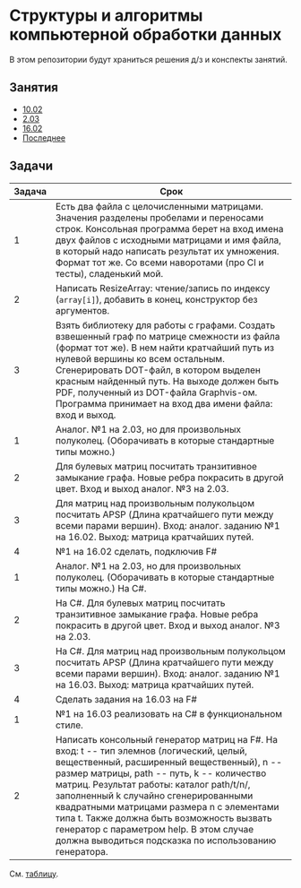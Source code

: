 # Структуры и алгоритмы компьютерной обработки данных

В этом репозитории будут хранитьcя решения д/з и конспекты занятий.

## Занятия

- [10.02](./docs/why_are_we_suckers.md)
- [2.03](./docs/02032020.md)
- [16.02](./docs/16032020.md)
- [Последнее](https://drive.google.com/file/d/1SebdzvDBy_nCRp-3VAJ7zSVlDtULObE5/view)

## Задачи
|Задача|Срок|
|---|---|
|1|Есть два файла с целочисленными матрицами. Значения разделены пробелами и переносами строк. Консольная программа берет на вход имена двух файлов с исходными матрицами и имя файла, в который надо написать результат их умножения. Формат тот же. Со всеми наворотами (про CI и тесты), сладенький мой.|2.03|
|2|Написать ResizeArray: чтение/запись по индексу (```array[i]```), добавить в конец, конструктор без аргументов.|2.03|
|3|Взять библиотеку для работы с графами. Создать взвешенный граф по матрице смежности из файла (формат тот же). В нем найти кратчайший путь из нулевой вершины ко всем остальным. Сгенерировать DOT-файл, в котором выделен красным найденный путь. На выходе должен быть PDF, полученный из DOT-файла Graphvis-ом. Программа принимает на вход два имени файла: вход и выход.|2.03|
|1|Аналог. №1 на 2.03, но для произвольных полуколец. (Оборачивать в которые стандартные типы можно.)|16.02|
|2|Для булевых матриц посчитать транзитивное замыкание графа. Новые ребра покрасить в другой цвет. Вход и выход аналог. №3 на 2.03.|16.02|
|3|Для матриц над произвольным полукольцом посчитать APSP (Длина кратчайшего пути между всеми парами вершин). Вход: аналог. заданию №1 на 16.02. Выход: матрица кратчайших путей.|16.02|
|4|№1 на 16.02 сделать, подключив F#|16.02|
|1|Аналог. №1 на 2.03, но для произвольных полуколец. (Оборачивать в которые стандартные типы можно.) На C#.|16.03|
|2|На C#. Для булевых матриц посчитать транзитивное замыкание графа. Новые ребра покрасить в другой цвет. Вход и выход аналог. №3 на 2.03.|16.03|
|3|На C#. Для матриц над произвольным полукольцом посчитать APSP (Длина кратчайшего пути между всеми парами вершин). Вход: аналог. заданию №1 на 16.03. Выход: матрица кратчайших путей.|16.03|
|4|Сделать задания на 16.03 на F#|16.03|
|1|№1 на 16.03 реализовать на C# в функциональном стиле.|23.03|
|2|Написать консольный генератор матриц на F#. На вход: t -- тип элемнов (логический, целый, вещественный, расширенный вещественный), n -- размер матрицы, path -- путь, k -- количество матриц. Результат работы: каталог path/t/n/, заполненный k случайно сгенерированными квадратными матрицами размера n с элементами типа t. Также должна быть возможность вызвать генератор с параметром help. В этом случае должна выводиться подсказка по использованию генератора.|23.03|

См. [таблицу](https://docs.google.com/spreadsheets/d/1GupFdQg8OdmsLda2sdhimuNaqSS7_ItOVNzIe4O9io8/edit#gid=0).